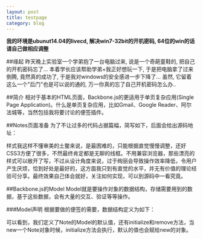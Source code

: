 ```yaml
---
layout: post
title: testpage
category: blog
---
```


**我的环境是ubunut14.04的livecd, 解决win7-32bit的开机密码, 64位的win的话请自己做相应调整**

##缘起
昨天晚上实验室一个学弟抱了一台电脑过来, 说是一个奇葩童鞋的, 把自己的开机密码忘了... 本着学长应该帮助学弟+我正好想玩一下, 于是把电脑拿了过来倒腾, 竟然真的成功了, 于是我对windows的安全感进一步下降了... 虽然, 它留着这么一个"后门"也是可以说的通的, 万一你真的忘了自己开机密码怎么办..

##简介
相对于基本的HTML页面，Backbone.js的更适用于单页复杂应用(Single Page Application)。什么是单页复杂应用，比如Gmail、Google Reader、阿尔法城等，当然包括我将要讨论的便签插件。

##Notes页面准备
为了不让过多的代码占据篇幅，简写如下，后面会给出源码地址：

样式我这样不懂审美的土鳖来说，是最困难的，只能根据直觉慢慢调整，还好CSS3方便了很多，不然最终肯定都是无聊的线框。不用兼容浏览器，那些漂亮的样式可以敞开了写，不过从设计角度来说，过于绚丽会导致操作效率降低，令用户产生厌烦，恰到好处是最好的，这方面我只到有直觉的水平，并无有价值的理论经验可分享。最终效果自己体会就好，关注如何实现，可以到源码中一看究竟。

##Backbone.js的Model
Model就是要操作对象的数据结构，存储需要用到的数据，基于这些数据，会有大量的交互、验证等等操作。

###Model声明
根据要做的便签的需要，数据结构定义为如下：
            
可以看到，我们定义了Note的Model的默认值，还有initialize和remove方法，当new一个Note对象时候，initialize方法会执行，默认的值也会赋给new的对象。

